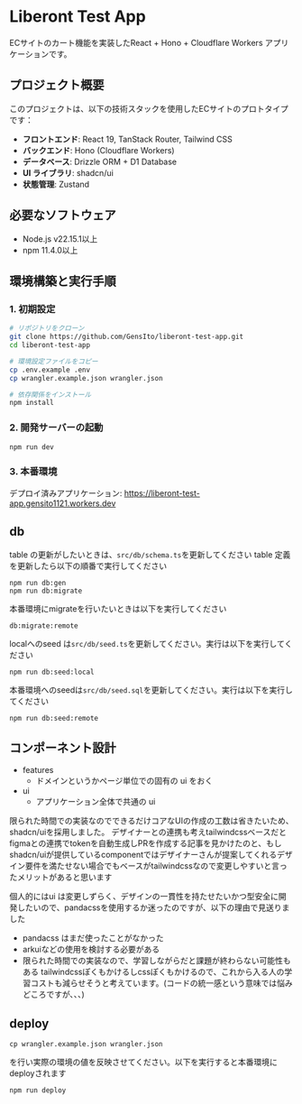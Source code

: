 # Liberont Test App

ECサイトのカート機能を実装したReact + Hono + Cloudflare Workers アプリケーションです。

## プロジェクト概要

このプロジェクトは、以下の技術スタックを使用したECサイトのプロトタイプです：
- **フロントエンド**: React 19, TanStack Router, Tailwind CSS
- **バックエンド**: Hono (Cloudflare Workers)
- **データベース**: Drizzle ORM + D1 Database
- **UI ライブラリ**: shadcn/ui
- **状態管理**: Zustand

## 必要なソフトウェア

- Node.js v22.15.1以上
- npm 11.4.0以上

## 環境構築と実行手順

### 1. 初期設定

```bash
# リポジトリをクローン
git clone https://github.com/GensIto/liberont-test-app.git
cd liberont-test-app

# 環境設定ファイルをコピー
cp .env.example .env
cp wrangler.example.json wrangler.json

# 依存関係をインストール
npm install
```

### 2. 開発サーバーの起動

```bash
npm run dev
```

### 3. 本番環境

デプロイ済みアプリケーション: https://liberont-test-app.gensito1121.workers.dev

## db

table の更新がしたいときは、`src/db/schema.ts`を更新してください
table 定義を更新したら以下の順番で実行してください

```
npm run db:gen
npm run db:migrate
```

本番環境にmigrateを行いたいときは以下を実行してください

```
db:migrate:remote
```

localへのseed は`src/db/seed.ts`を更新してください。実行は以下を実行してください

```
npm run db:seed:local
```

本番環境へのseedは`src/db/seed.sql`を更新してください。実行は以下を実行してください

```
npm run db:seed:remote
```

## コンポーネント設計

- features
  - ドメインというかページ単位での固有の ui をおく
- ui
  - アプリケーション全体で共通の ui

限られた時間での実装なのでできるだけコアなUIの作成の工数は省きたいため、shadcn/uiを採用しました。
デザイナーとの連携も考えtailwindcssベースだとfigmaとの連携でtokenを自動生成しPRを作成する記事を見かけたのと、もしshadcn/uiが提供しているcomponentではデザイナーさんが提案してくれるデザイン要件を満たせない場合でもベースがtailwindcssなので変更しやすいと言ったメリットがあると思います

個人的にはui は変更しずらく、デザインの一貫性を持たせたいかつ型安全に開発したいので、pandacssを使用するか迷ったのですが、以下の理由で見送りました

- pandacss はまだ使ったことがなかった
- arkuiなどの使用を検討する必要がある
- 限られた時間での実装なので、学習しながらだと課題が終わらない可能性もある
  tailwindcssぽくもかけるしcssぽくもかけるので、これから入る人の学習コストも減らせそうと考えています。(コードの統一感という意味では悩みどころですが、、、)

## deploy

```
cp wrangler.example.json wrangler.json
```

を行い実際の環境の値を反映させてください。以下を実行すると本番環境にdeployされます

```
npm run deploy
```
